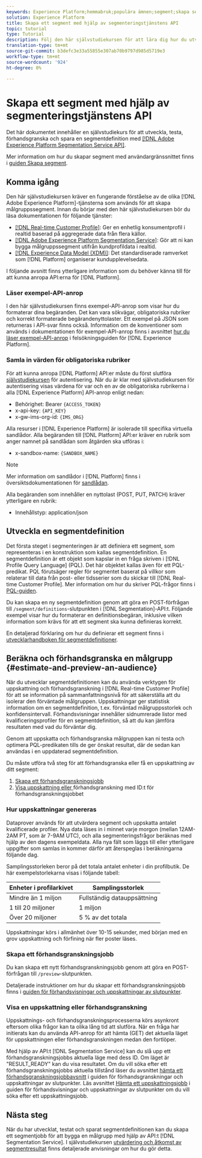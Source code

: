 ```yaml
---
keywords: Experience Platform;hemmabruk;populära ämnen;segment;skapa segment;segmentering;skapa ett segment;segmenteringstjänst;
solution: Experience Platform
title: Skapa ett segment med hjälp av segmenteringstjänstens API
topic: tutorial
type: Tutorial
description: Följ den här självstudiekursen för att lära dig hur du utvecklar, testar, förhandsgranskar och sparar en segmentdefinition med Adobe Experience Platform Segmentation Service API.
translation-type: tm+mt
source-git-commit: b3defc3e33a55855e307ab70b9797d985d5719e3
workflow-type: tm+mt
source-wordcount: '924'
ht-degree: 0%

---
```



# Skapa ett segment med hjälp av segmenteringstjänstens API

Det här dokumentet innehåller en självstudiekurs för att utveckla, testa, förhandsgranska och spara en segmentdefinition med [[!DNL Adobe Experience Platform Segmentation Service API]](../api/getting-started.md).

Mer information om hur du skapar segment med användargränssnittet finns i [guiden Skapa segment](../ui/overview.md).

## Komma igång

Den här självstudiekursen kräver en fungerande förståelse av de olika [!DNL Adobe Experience Platform]-tjänsterna som används för att skapa målgruppssegment. Innan du börjar med den här självstudiekursen bör du läsa dokumentationen för följande tjänster:

- [[!DNL Real-time Customer Profile]](../../profile/home.md): Ger en enhetlig konsumentprofil i realtid baserad på aggregerade data från flera källor.
- [[!DNL Adobe Experience Platform Segmentation Service]](../home.md): Gör att ni kan bygga målgruppssegment utifrån kundprofildata i realtid.
- [[!DNL Experience Data Model (XDM)]](../../xdm/home.md): Det standardiserade ramverket som  [!DNL Platform] organiserar kundupplevelsedata.

I följande avsnitt finns ytterligare information som du behöver känna till för att kunna anropa API:erna för [!DNL Platform].

### Läser exempel-API-anrop

I den här självstudiekursen finns exempel-API-anrop som visar hur du formaterar dina begäranden. Det kan vara sökvägar, obligatoriska rubriker och korrekt formaterade begärandenyttolaster. Ett exempel på JSON som returneras i API-svar finns också. Information om de konventioner som används i dokumentationen för exempel-API-anrop finns i avsnittet [hur du läser exempel-API-anrop](../../landing/troubleshooting.md#how-do-i-format-an-api-request) i felsökningsguiden för [!DNL Experience Platform].

### Samla in värden för obligatoriska rubriker

För att kunna anropa [!DNL Platform] API:er måste du först slutföra [självstudiekursen](https://www.adobe.com/go/platform-api-authentication-en) för autentisering. När du är klar med självstudiekursen för autentisering visas värdena för var och en av de obligatoriska rubrikerna i alla [!DNL Experience Platform] API-anrop enligt nedan:

- Behörighet: Bearer `{ACCESS_TOKEN}`
- x-api-key: `{API_KEY}`
- x-gw-ims-org-id: `{IMS_ORG}`

Alla resurser i [!DNL Experience Platform] är isolerade till specifika virtuella sandlådor. Alla begäranden till [!DNL Platform] API:er kräver en rubrik som anger namnet på sandlådan som åtgärden ska utföras i:

- x-sandbox-name: `{SANDBOX_NAME}`

>[!NOTE]
>
>Mer information om sandlådor i [!DNL Platform] finns i översiktsdokumentationen för [sandlådan](../../sandboxes/home.md).

Alla begäranden som innehåller en nyttolast (POST, PUT, PATCH) kräver ytterligare en rubrik:

- Innehållstyp: application/json

## Utveckla en segmentdefinition

Det första steget i segmenteringen är att definiera ett segment, som representeras i en konstruktion som kallas segmentdefinition. En segmentdefinition är ett objekt som kapslar in en fråga skriven i [!DNL Profile Query Language] (PQL). Det här objektet kallas även för ett PQL-predikat. PQL förutsäger regler för segmentet baserat på villkor som relaterar till data från post- eller tidsserier som du skickar till [!DNL Real-time Customer Profile]. Mer information om hur du skriver PQL-frågor finns i [PQL-guiden](../pql/overview.md).

Du kan skapa en ny segmentdefinition genom att göra en POST-förfrågan till `/segment/definitions`-slutpunkten i [!DNL Segmentation]-API:t. Följande exempel visar hur du formaterar en definitionsbegäran, inklusive vilken information som krävs för att ett segment ska kunna definieras korrekt.

En detaljerad förklaring om hur du definierar ett segment finns i [utvecklarhandboken för segmentdefinitioner](../api/segment-definitions.md#create).

## Beräkna och förhandsgranska en målgrupp {#estimate-and-preview-an-audience}

När du utvecklar segmentdefinitionen kan du använda verktygen för uppskattning och förhandsgranskning i [!DNL Real-time Customer Profile] för att se information på sammanfattningsnivå för att säkerställa att du isolerar den förväntade målgruppen. Uppskattningar ger statistisk information om en segmentdefinition, t.ex. förväntad målgruppsstorlek och konfidensintervall. Förhandsvisningar innehåller sidnumrerade listor med kvalificeringsprofiler för en segmentdefinition, så att du kan jämföra resultaten med vad du förväntar dig.

Genom att uppskatta och förhandsgranska målgruppen kan ni testa och optimera PQL-predikaten tills de ger önskat resultat, där de sedan kan användas i en uppdaterad segmentdefinition.

Du måste utföra två steg för att förhandsgranska eller få en uppskattning av ditt segment:

1. [Skapa ett förhandsgranskningsjobb](#create-a-preview-job)
2. [Visa uppskattning eller ](#view-an-estimate-or-preview) förhandsgranskning med ID:t för förhandsgranskningsjobbet

### Hur uppskattningar genereras

Dataprover används för att utvärdera segment och uppskatta antalet kvalificerade profiler. Nya data läses in i minnet varje morgon (mellan 12AM-2AM PT, som är 7-9AM UTC), och alla segmenteringsfrågor beräknas med hjälp av den dagens exempeldata. Alla nya fält som läggs till eller ytterligare uppgifter som samlas in kommer därför att återspeglas i beräkningarna följande dag.

Samplingsstorleken beror på det totala antalet enheter i din profilbutik. De här exempelstorlekarna visas i följande tabell:

| Enheter i profilarkivet | Samplingsstorlek |
| ------------------------- | ----------- |
| Mindre än 1 miljon | Fullständig datauppsättning |
| 1 till 20 miljoner | 1 miljon |
| Över 20 miljoner | 5 % av det totala |

Uppskattningar körs i allmänhet över 10-15 sekunder, med början med en grov uppskattning och förfining när fler poster läses.

### Skapa ett förhandsgranskningsjobb

Du kan skapa ett nytt förhandsgranskningsjobb genom att göra en POST-förfrågan till `/preview`-slutpunkten.

Detaljerade instruktioner om hur du skapar ett förhandsgranskningsjobb finns i [guiden för förhandsvisningar och uppskattningar av slutpunkter](../api/previews-and-estimates.md#create-preview).

### Visa en uppskattning eller förhandsgranskning

Uppskattnings- och förhandsgranskningsprocesserna körs asynkront eftersom olika frågor kan ta olika lång tid att slutföra. När en fråga har initierats kan du använda API-anrop för att hämta (GET) det aktuella läget för uppskattningen eller förhandsgranskningen medan den fortlöper.

Med hjälp av API:t [!DNL Segmentation Service] kan du slå upp ett förhandsgranskningsjobbs aktuella läge med dess ID. Om läget är &quot;RESULT_READY&quot; kan du visa resultatet. Om du vill söka efter ett förhandsgranskningsjobbs aktuella tillstånd läser du avsnittet [hämta ett förhandsgranskningsjobbavsnitt](../api/previews-and-estimates.md#get-preview) i guiden för förhandsgranskningar och uppskattningar av slutpunkter. Läs avsnittet [Hämta ett uppskattningsjobb](../api/previews-and-estimates.md#get-estimate) i guiden för förhandsvisningar och uppskattningar av slutpunkter om du vill söka efter ett uppskattningsjobb.


## Nästa steg

När du har utvecklat, testat och sparat segmentdefinitionen kan du skapa ett segmentjobb för att bygga en målgrupp med hjälp av API:t [!DNL Segmentation Service]. I självstudiekursen [utvärdering och åtkomst av segmentresultat](./evaluate-a-segment.md) finns detaljerade anvisningar om hur du gör detta.